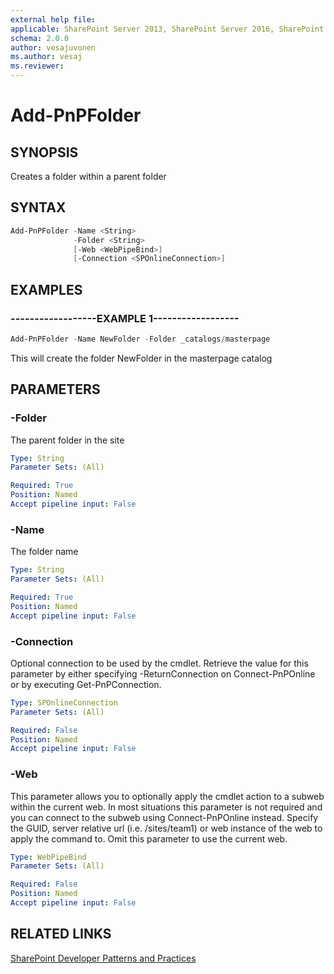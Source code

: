 ```yaml
---
external help file:
applicable: SharePoint Server 2013, SharePoint Server 2016, SharePoint Online
schema: 2.0.0
author: vesajuvonen
ms.author: vesaj
ms.reviewer:
---
```

# Add-PnPFolder

## SYNOPSIS
Creates a folder within a parent folder

## SYNTAX 

```powershell
Add-PnPFolder -Name <String>
              -Folder <String>
              [-Web <WebPipeBind>]
              [-Connection <SPOnlineConnection>]
```

## EXAMPLES

### ------------------EXAMPLE 1------------------
```powershell
Add-PnPFolder -Name NewFolder -Folder _catalogs/masterpage
```

This will create the folder NewFolder in the masterpage catalog

## PARAMETERS

### -Folder
The parent folder in the site

```yaml
Type: String
Parameter Sets: (All)

Required: True
Position: Named
Accept pipeline input: False
```

### -Name
The folder name

```yaml
Type: String
Parameter Sets: (All)

Required: True
Position: Named
Accept pipeline input: False
```

### -Connection
Optional connection to be used by the cmdlet. Retrieve the value for this parameter by either specifying -ReturnConnection on Connect-PnPOnline or by executing Get-PnPConnection.

```yaml
Type: SPOnlineConnection
Parameter Sets: (All)

Required: False
Position: Named
Accept pipeline input: False
```

### -Web
This parameter allows you to optionally apply the cmdlet action to a subweb within the current web. In most situations this parameter is not required and you can connect to the subweb using Connect-PnPOnline instead. Specify the GUID, server relative url (i.e. /sites/team1) or web instance of the web to apply the command to. Omit this parameter to use the current web.

```yaml
Type: WebPipeBind
Parameter Sets: (All)

Required: False
Position: Named
Accept pipeline input: False
```

## RELATED LINKS

[SharePoint Developer Patterns and Practices](https://aka.ms/sppnp)
